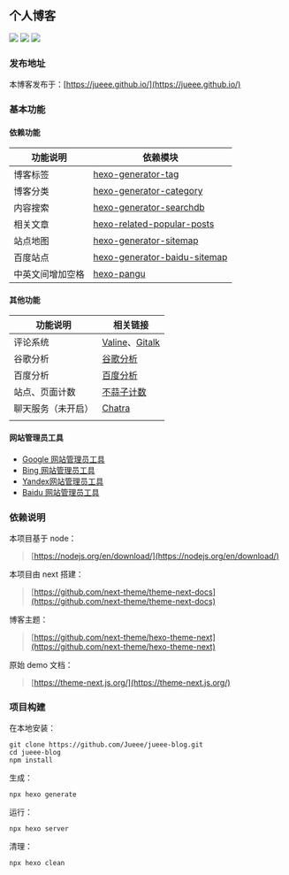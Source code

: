 ## 个人博客

![](https://img.shields.io/badge/build-success-green) ![](https://img.shields.io/badge/version-1.0-orange) ![](https://img.shields.io/badge/author-Jueee-blue)

### 发布地址

本博客发布于：[https://jueee.github.io/](https://jueee.github.io/)

### 基本功能

#### 依赖功能

| 功能说明         | 依赖模块                                                     |
| ---------------- | ------------------------------------------------------------ |
| 博客标签         | [hexo-generator-tag](https://www.npmjs.com/package/hexo-generator-tag) |
| 博客分类         | [hexo-generator-category](https://www.npmjs.com/package/hexo-generator-category) |
| 内容搜索         | [hexo-generator-searchdb](https://www.npmjs.com/package/hexo-generator-searchdb) |
| 相关文章         | [hexo-related-popular-posts](https://www.npmjs.com/package/hexo-related-popular-posts) |
| 站点地图         | [hexo-generator-sitemap](https://www.npmjs.com/package/hexo-generator-sitemap) |
| 百度站点         | [hexo-generator-baidu-sitemap](https://www.npmjs.com/package/hexo-generator-baidu-sitemap) |
| 中英文间增加空格 | [hexo-pangu](https://www.npmjs.com/package/hexo-pangu)       |

#### 其他功能

| 功能说明           | 相关链接                                                     |
| ------------------ | ------------------------------------------------------------ |
| 评论系统           | [Valine](https://leancloud.cn/dashboard/applist.html#/apps)、[Gitalk](https://github.com/gitalk/gitalk) |
| 谷歌分析           | [谷歌分析](https://analytics.google.com/)                    |
| 百度分析           | [百度分析](https://tongji.baidu.com/web/10000226881/overview/index?siteId=15228105) |
| 站点、页面计数     | [不蒜子计数](https://busuanzi.ibruce.info/)                  |
| 聊天服务（未开启） | [Chatra](https://chatra.io/)                                 |
|                    |                                                              |

#### 网站管理员工具

- [Google 网站管理员工具](https://www.google.com/webmasters/tools)
- [Bing 网站管理员工具](https://www.bing.com/webmaster/)
- [Yandex网站管理员工具](https://webmaster.yandex.ru/site/dashboard/)
- [Baidu 网站管理员工具](https://ziyuan.baidu.com/site/)

### 依赖说明

本项目基于 node：

> [https://nodejs.org/en/download/](https://nodejs.org/en/download/)

本项目由 next 搭建：

> [https://github.com/next-theme/theme-next-docs](https://github.com/next-theme/theme-next-docs)

博客主题：

> [https://github.com/next-theme/hexo-theme-next](https://github.com/next-theme/hexo-theme-next)

原始 demo 文档：

> [https://theme-next.js.org/](https://theme-next.js.org/)

### 项目构建

在本地安装：

```shell
git clone https://github.com/Jueee/jueee-blog.git
cd jueee-blog
npm install
```

生成：

```shell
npx hexo generate
```

运行：

```shell
npx hexo server
```

清理：

```shell
npx hexo clean
```

